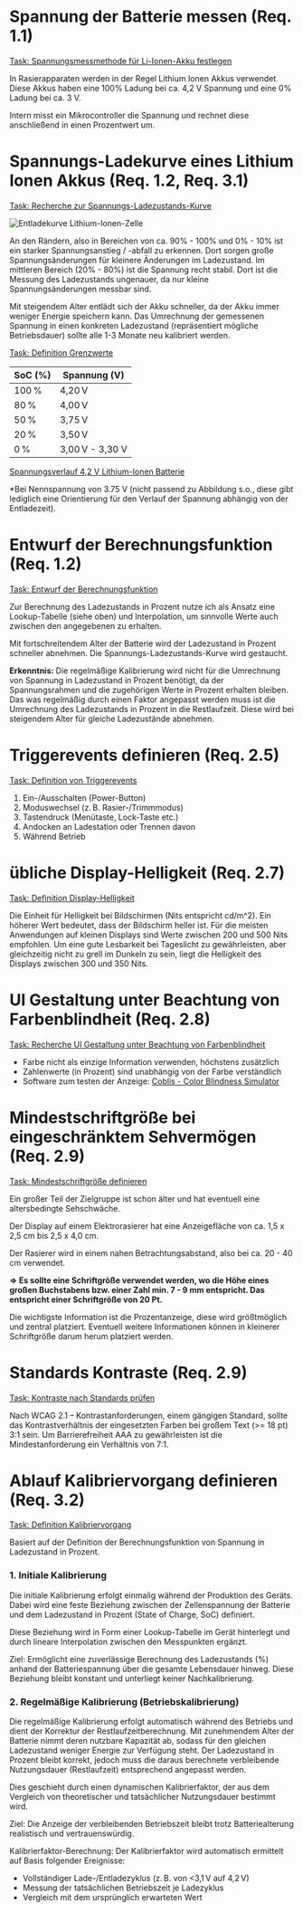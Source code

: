 # Spannung der Batterie messen (Req. 1.1)

[Task: Spannungsmessmethode für Li-Ionen-Akku festlegen](https://uniprojectslara.atlassian.net/browse/BAT-38)

In Rasierapparaten werden in der Regel Lithium Ionen Akkus verwendet. Diese Akkus haben eine 100% Ladung bei ca. 4,2 V Spannung und eine 0% Ladung bei ca. 3 V. 

Intern misst ein Mikrocontroller die Spannung und rechnet diese anschließend in einen Prozentwert um.

# Spannungs-Ladekurve eines Lithium Ionen Akkus (Req. 1.2, Req. 3.1)

[Task: Recherche zur Spannungs-Ladezustands-Kurve](https://uniprojectslara.atlassian.net/browse/BAT-47)

![Entladekurve Lithium-Ionen-Zelle](Nennspannung_Lithium_Ionen_Akku_600x600.webp)

An den Rändern, also in Bereichen von ca. 90% - 100% und 0% - 10% ist ein starker Spannungsanstieg / -abfall zu erkennen. Dort sorgen große Spannungsänderungen für kleinere Änderungen im Ladezustand. Im mittleren Bereich (20% - 80%) ist die Spannung recht stabil. Dort ist die Messung des Ladezustands ungenauer, da nur kleine Spannungsänderungen messbar sind. 

Mit steigendem Alter entlädt sich der Akku schneller, da der Akku immer weniger Energie speichern kann. Das Umrechnung der gemessenen Spannung in einen konkreten Ladezustand (repräsentiert mögliche Betriebsdauer) sollte alle 1-3 Monate neu kalibriert werden.

[Task: Definition Grenzwerte](https://uniprojectslara.atlassian.net/browse/BAT-87)

| SoC (%) | Spannung (V)    |
| ------- | --------------- |
| 100 %   | 4,20 V          |
| 80 %    | 4,00 V          |
| 50 %    | 3,75 V          |
| 20 %    | 3,50 V          |
| 0 %     | 3,00 V - 3,30 V |

[Spannungsverlauf 4,2 V Lithium-Ionen Batterie](https://batteryuniversity.com/article/bu-808-how-to-prolong-lithium-based-batteries)

*Bei Nennspannung von 3.75 V (nicht passend zu Abbildung s.o., diese gibt lediglich eine Orientierung für den Verlauf der Spannung abhängig von der Entladezeit).


# Entwurf der Berechnungsfunktion (Req. 1.2)

[Task: Entwurf der Berechnungsfunktion](https://uniprojectslara.atlassian.net/browse/BAT-48)

Zur Berechnung des Ladezustands in Prozent nutze ich als Ansatz eine Lookup-Tabelle (siehe oben) und Interpolation, um sinnvolle Werte auch zwischen den angegebenen zu erhalten. 

Mit fortschreitendem Alter der Batterie wird der Ladezustand in Prozent schneller abnehmen. Die Spannungs-Ladezustands-Kurve wird gestaucht. 

**Erkenntnis:** Die regelmäßige Kalibrierung wird nicht für die Umrechnung von Spannung in Ladezustand in Prozent benötigt, da der Spannungsrahmen und die zugehörigen Werte in Prozent erhalten bleiben. Das was regelmäßig durch einen Faktor angepasst werden muss ist die Umrechnung des Ladezustands in Prozent in die Restlaufzeit. Diese wird bei steigendem Alter für gleiche Ladezustände abnehmen.

# Triggerevents definieren (Req. 2.5)

[Task: Definition von Triggerevents](https://uniprojectslara.atlassian.net/browse/BAT-73)

1. Ein-/Ausschalten (Power-Button)
2. Moduswechsel (z. B. Rasier-/Trimmmodus)
3. Tastendruck (Menütaste, Lock-Taste etc.)
4. Andocken an Ladestation oder Trennen davon
5. Während Betrieb

# übliche Display-Helligkeit (Req. 2.7)

[Task: Definition Display-Helligkeit](https://uniprojectslara.atlassian.net/browse/BAT-79)

Die Einheit für Helligkeit bei Bildschirmen (Nits entspricht cd/m^2). Ein höherer Wert bedeutet, dass der Bildschirm heller ist. Für die meisten Anwendungen auf kleinen Displays sind Werte zwischen 200 und 500 Nits empfohlen. Um eine gute Lesbarkeit bei Tageslicht zu gewährleisten, aber gleichzeitig nicht zu grell im Dunkeln zu sein, liegt die Helligkeit des Displays zwischen 300 und 350 Nits.

# UI Gestaltung unter Beachtung von Farbenblindheit (Req. 2.8)

[Task: Recherche UI Gestaltung unter Beachtung von Farbenblindheit](https://uniprojectslara.atlassian.net/browse/BAT-82)

- Farbe nicht als einzige Information verwenden, höchstens zusätzlich
- Zahlenwerte (in Prozent) sind unabhängig von der Farbe verständlich
- Software zum testen der Anzeige: [Coblis - Color Blindness Simulator](https://www.color-blindness.com/coblis-color-blindness-simulator/)

# Mindestschriftgröße bei eingeschränktem Sehvermögen (Req. 2.9)

[Task: Mindestschriftgröße definieren](https://uniprojectslara.atlassian.net/browse/BAT-83)

Ein großer Teil der Zielgruppe ist schon älter und hat eventuell eine altersbedingte Sehschwäche. 

Der Display auf einem Elektrorasierer hat eine Anzeigefläche von ca. 1,5 x 2,5 cm bis 2,5 x 4,0 cm.

Der Rasierer wird in einem nahen Betrachtungsabstand, also bei ca. 20 - 40 cm verwendet. 

**=> Es sollte eine Schriftgröße verwendet werden, wo die Höhe eines großen Buchstabens bzw. einer Zahl min. 7 - 9 mm entspricht. Das entspricht einer Schriftgröße von 20 Pt.**

Die wichtigste Information ist die Prozentanzeige, diese wird größtmöglich und zentral platziert. Eventuell weitere Informationen können in kleinerer Schriftgröße darum herum platziert werden. 

# Standards Kontraste (Req. 2.9)

[Task: Kontraste nach Standards prüfen](https://uniprojectslara.atlassian.net/browse/BAT-84)

Nach WCAG 2.1 – Kontrastanforderungen, einem gängigen Standard, sollte das Kontrastverhältnis der eingesetzten Farben bei großem Text (>= 18 pt) 3:1 sein. Um Barrierefreiheit AAA zu gewährleisten ist die Mindestanforderung ein Verhältnis von 7:1.

# Ablauf Kalibriervorgang definieren (Req. 3.2)

[Task: Definition Kalibriervorgang](https://uniprojectslara.atlassian.net/browse/BAT-93)

Basiert auf der Definition der Berechnungsfunktion von Spannung in Ladezustand in Prozent. 

### 1. Initiale Kalibrierung
Die initiale Kalibrierung erfolgt einmalig während der Produktion des Geräts. Dabei wird eine feste Beziehung zwischen der Zellenspannung der Batterie und dem Ladezustand in Prozent (State of Charge, SoC) definiert. 

Diese Beziehung wird in Form einer Lookup-Tabelle im Gerät hinterlegt und durch lineare Interpolation zwischen den Messpunkten ergänzt.

Ziel: Ermöglicht eine zuverlässige Berechnung des Ladezustands (%) anhand der Batteriespannung über die gesamte Lebensdauer hinweg. Diese Beziehung bleibt konstant und unterliegt keiner Nachkalibrierung.

### 2. Regelmäßige Kalibrierung (Betriebskalibrierung)
Die regelmäßige Kalibrierung erfolgt automatisch während des Betriebs und dient der Korrektur der Restlaufzeitberechnung. Mit zunehmendem Alter der Batterie nimmt deren nutzbare Kapazität ab, sodass für den gleichen Ladezustand weniger Energie zur Verfügung steht. Der Ladezustand in Prozent bleibt korrekt, jedoch muss die daraus berechnete verbleibende Nutzungsdauer (Restlaufzeit) entsprechend angepasst werden.

Dies geschieht durch einen dynamischen Kalibrierfaktor, der aus dem Vergleich von theoretischer und tatsächlicher Nutzungsdauer bestimmt wird.

Ziel: Die Anzeige der verbleibenden Betriebszeit bleibt trotz Batteriealterung realistisch und vertrauenswürdig.

Kalibrierfaktor-Berechnung:
Der Kalibrierfaktor wird automatisch ermittelt auf Basis folgender Ereignisse:

- Vollständiger Lade-/Entladezyklus (z. B. von <3,1 V auf 4,2 V)
- Messung der tatsächlichen Betriebszeit je Ladezyklus
- Vergleich mit dem ursprünglich erwarteten Wert